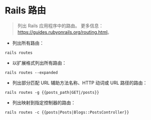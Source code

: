 # Rails 路由

> 列出 Rails 应用程序中的路由。
> 更多信息：<https://guides.rubyonrails.org/routing.html>。

- 列出所有路由：

`rails routes`

- 以扩展格式列出所有路由：

`rails routes --expanded`

- 列出部分匹配 URL 辅助方法名称、HTTP 动词或 URL 路径的路由：

`rails routes -g {{posts_path|GET|/posts}}`

- 列出映射到指定控制器的路由：

`rails routes -c {{posts|Posts|Blogs::PostsController}}`